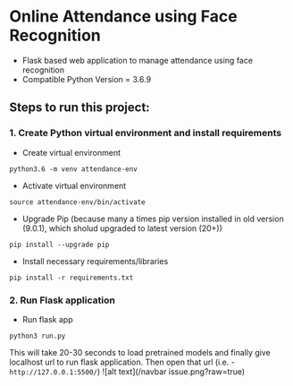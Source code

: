# Online Attendance using Face Recognition
- Flask based web application to manage attendance using face recognition
- Compatible Python Version = 3.6.9

## Steps to run this project:
### 1. Create Python virtual environment and install requirements
- Create virtual environment
```
python3.6 -m venv attendance-env
```
- Activate virtual environment
```
source attendance-env/bin/activate
```
- Upgrade Pip (because many a times pip version installed in old version (9.0.1), which sholud upgraded to latest version (20+))
 ```
 pip install --upgrade pip
 ``` 
- Install necessary requirements/libraries
```
pip install -r requirements.txt
```
### 2. Run Flask application
- Run flask app
```
python3 run.py
```
This will take 20-30 seconds to load pretrained models and finally give localhost url to run flask application. Then open that url (i.e. - `http://127.0.0.1:5500/`) 
![alt text](/navbar issue.png?raw=true)

